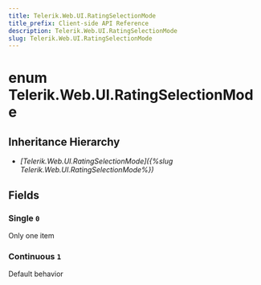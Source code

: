 ```yaml
---
title: Telerik.Web.UI.RatingSelectionMode
title_prefix: Client-side API Reference
description: Telerik.Web.UI.RatingSelectionMode
slug: Telerik.Web.UI.RatingSelectionMode
---
```


# enum Telerik.Web.UI.RatingSelectionMode

## Inheritance Hierarchy

* *[Telerik.Web.UI.RatingSelectionMode]({%slug Telerik.Web.UI.RatingSelectionMode%})*

## Fields

### Single `0`

Only one item 

### Continuous `1`

Default behavior 


